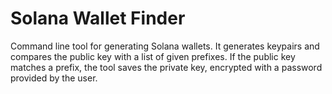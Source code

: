 # Solana Wallet Finder

Command line tool for generating Solana wallets. It generates keypairs and compares the public key with a list of given prefixes. If the public key matches a prefix, the tool saves the private key, encrypted with a password provided by the user.